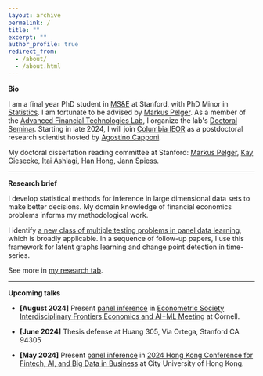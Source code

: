 ```yaml
---
layout: archive
permalink: /
title: ""
excerpt: ""
author_profile: true
redirect_from:
  - /about/
  - /about.html
---
```

__Bio__    

I am a final year PhD student in [MS&E](https://msande.stanford.edu/) at Stanford, with PhD Minor in [Statistics](https://statistics.stanford.edu/). 
I am fortunate to be advised by [Markus Pelger](https://mpelger.people.stanford.edu/). As a member of the [Advanced Financial Technologies Lab](https://fintech.stanford.edu/), I organize the lab's [Doctoral Seminar](https://fintech.stanford.edu/events/doctoral-seminars). 
Starting in late 2024, I will join [Columbia IEOR](https://ieor.columbia.edu/) as a postdoctoral research scientist hosted by [Agostino Capponi](https://www.columbia.edu/~ac3827/). <br>

My doctoral dissertation reading committee at Stanford: [Markus Pelger](https://mpelger.people.stanford.edu/), [Kay Giesecke](https://giesecke.people.stanford.edu/), [Itai Ashlagi](https://web.stanford.edu/~iashlagi/), [Han Hong](https://profiles.stanford.edu/han-hong), [Jann Spiess](https://gsb-faculty.stanford.edu/jann-spiess/).


------

__Research brief__    

I develop statistical methods for inference in large dimensional data sets to make better decisions. My domain knowledge of financial economics problems informs my methodological work. 

I identify [a new class of multiple testing problems in panel data learning](https://papers.ssrn.com/sol3/papers.cfm?abstract_id=4315891), which is broadly applicable. In a sequence of follow-up papers, I use this framework for latent graphs learning and change point detection in time-series. 

See more in [my research tab](https://jiachzou.github.io//research/).

------

__Upcoming talks__

* **[August 2024]** Present [panel inference](https://papers.ssrn.com/sol3/papers.cfm?abstract_id=4315891) in [Econometric Society Interdisciplinary Frontiers Economics and AI+ML Meeting](https://www.econometricsociety.org/regional-activities/schedule/2024/08/13/2024-ESIFEconomics-and-AIML-Meeting#logistics) at Cornell.

* **[June 2024]** Thesis defense at Huang 305, Via Ortega, Stanford CA 94305

* **[May 2024]** Present [panel inference](https://papers.ssrn.com/sol3/papers.cfm?abstract_id=4315891) in [2024 Hong Kong Conference for Fintech, AI, and Big Data in Business](https://cityuhkfintech.com/) at City University of Hong Kong.
